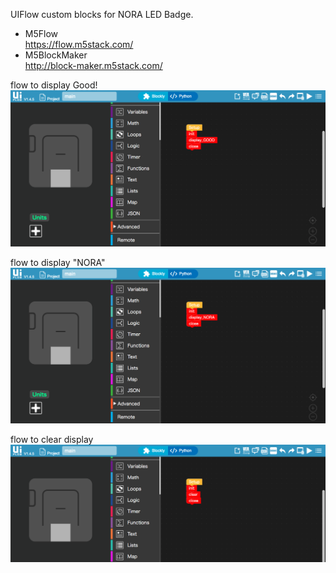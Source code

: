 UIFlow custom blocks for NORA LED Badge.

- M5Flow  
  https://flow.m5stack.com/
- M5BlockMaker  
  http://block-maker.m5stack.com/

flow to display Good!
![example 1](https://github.com/kitazaki/nora_badge_3rd/raw/master/UIFlow/example1.png)

flow to display "NORA"
![example 2](https://github.com/kitazaki/nora_badge_3rd/raw/master/UIFlow/example2.png)

flow to clear display
![example 3](https://github.com/kitazaki/nora_badge_3rd/raw/master/UIFlow/example3.png)
